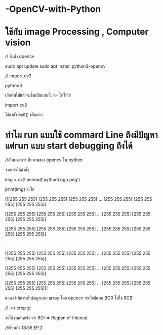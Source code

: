 # -OpenCV-with-Python

# ใช้กับ image Processing , Computer vision

// ติ้งตั้ง opencv

sudo apt update
sudo apt install python3-opencv

// import cv3

python3

เมื่อพิมไปแล้วจะขึ้นเป็นแบบนี้ >> ให้ใส่ว่า 

import cv2

ใช้คำสัง exit() เพื่อออก

# ทำไม run แบบใช้ commard Line ถึงมีปัญหา แต่run แบบ start debugging ถึงได้


//ลักษณะการเก็บภาพของ opencv ใน python

จากการใช้คำสั่ง 

img = cv2.imread('pythonLogo.png')

print(img) จะได้

[[[255 255 255]
  [255 255 255]
  [255 255 255]
  ...
  [255 255 255]
  [255 255 255]
  [255 255 255]]

 [[255 255 255]
  [255 255 255]
  [255 255 255]
  ...
  [255 255 255]
  [255 255 255]
  [255 255 255]]

 [[255 255 255]
  [255 255 255]
  [255 255 255]
  ...
  [255 255 255]
  [255 255 255]
  [255 255 255]]

 ...

 [[255 255 255]
  [255 255 255]
  [255 255 255]
  ...
  [255 255 255]
  [255 255 255]
  [255 255 255]]

 [[255 255 255]
  [255 255 255]
  [255 255 255]
  ...
  [255 255 255]
  [255 255 255]
  [255 255 255]]

 [[255 255 255]
  [255 255 255]
  [255 255 255]
  ...
  [255 255 255]
  [255 255 255]
  [255 255 255]]]

  แสดงว่ามีการเก็บข้อมูลแบบ array โดย opencv จะเก็ยสีแบบ  BGR ไม่ใช่ RGB


  // การ crop รูป 
  
  จะใช้ เทคนิคเรียกว่า ROI => Region  of Interest

//เรียนถึง 18:55 EP.2

